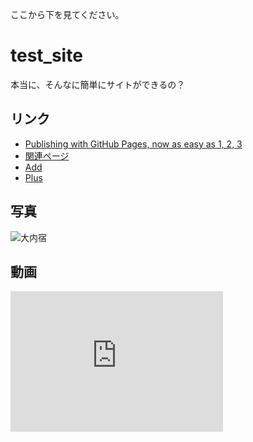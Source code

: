 ここから下を見てください。

# test_site

本当に、そんなに簡単にサイトができるの？

## リンク

- [Publishing with GitHub Pages, now as easy as 1, 2, 3](https://github.com/blog/2289-publishing-with-github-pages-now-as-easy-as-1-2-3)
- [関連ページ](https://ged1959.github.io/site_test/test.html)
- [Add](https://ged1959.github.io/site_test/add.html)
- [Plus](https://ged1959.github.io/site_test/doc/plus.html)

## 写真

![大内宿](http://www.aizutetsudo.jp/wp/wp-content/uploads/2017/02/6251c5aa862b6a05539769b563610f64.jpeg)

## 動画

<iframe width="340" height="225" src="https://www.youtube.com/embed/d_XbWY3vTrc" frameborder="0" allowfullscreen></iframe>